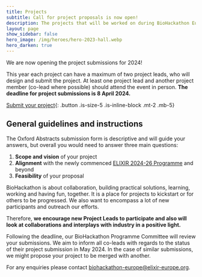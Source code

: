 ```yaml
---
title: Projects
subtitle: Call for project proposals is now open!
description: The projects that will be worked on during BioHackathon Europe 2024.
layout: page
show_sidebar: false
hero_image: /img/heroes/hero-2023-hall.webp
hero_darken: true
---
```


We are now opening the project submissions for 2024! 

This year each project can have a maximum of two project leads, who will design and submit the project. At least one project lead and another project member (co-lead where possible) should attend the event in person. **The deadline for project submissions is 8 April 2024.**

[Submit your project](https://app.oxfordabstracts.com/stages/34082/submitter){: .button .is-size-5 .is-inline-block .mt-2 .mb-5}

## General guidelines and instructions
The Oxford Abstracts submission form is descriptive and will guide your answers, but overall you would need to answer three main questions:

 1. **Scope and vision** of your project
 2. **Alignment** with the newly commenced [ELIXIR 2024-26 Programme](https://elixir-europe.org/about-us/what-we-do/elixir-programme) and beyond
 3. **Feasibility** of your proposal
	
BioHackathon is about collaboration, building practical solutions, learning, working and having fun, together. It is a place for projects to kickstart or for others to be progressed. We also want to encompass a lot of new participants and outreach our efforts.

Therefore, **we encourage new Project Leads to participate and also will look at collaborations and interplays with industry in a positive light.** 

Following the deadline, our BioHackathon Programme Committee will review your submissions. We aim to inform all co-leads with regards to the status of their project submission in May 2024. In the case of similar submissions, we might propose your project to be merged with another.

For any enquiries please contact <biohackathon-europe@elixir-europe.org>. 